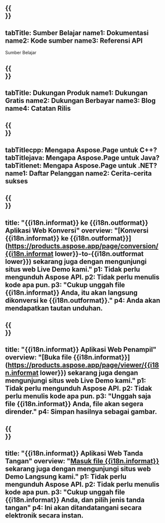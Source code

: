 ﻿---
translation: true
deploy: false
---

{{<section learningresources>}}
---
tabTitle: Sumber Belajar
name1: Dokumentasi
name2: Kode sumber
name3: Referensi API
---

Sumber Belajar

{{<section support>}}
---
tabTitle: Dukungan Produk
name1: Dukungan Gratis
name2: Dukungan Berbayar
name3: Blog
name4: Catatan Rilis
---

{{<section why>}}
---
tabTitlecpp: Mengapa Aspose.Page untuk C++?
tabTitlejava: Mengapa Aspose.Page untuk Java?
tabTitlenet: Mengapa Aspose.Page untuk .NET?
name1: Daftar Pelanggan
name2: Cerita-cerita sukses
---

{{<section widgetbackup>}}
---
title: "{{i18n.informat}} ke {{i18n.outformat}} Aplikasi Web Konversi"
overview: "[Konversi {{i18n.informat}} ke {{i18n.outformat}}](https://products.aspose.app/page/conversion/{{i18n.informat lower}}-to-{{i18n.outformat lower}}) sekarang juga dengan mengunjungi situs web Live Demo kami."
p1: Tidak perlu mengunduh Aspose API.
p2: Tidak perlu menulis kode apa pun.
p3: "Cukup unggah file {{i18n.informat}} Anda, itu akan langsung dikonversi ke {{i18n.outformat}}."
p4: Anda akan mendapatkan tautan unduhan.
---

{{<section widgetbackupview>}}
---
title: "{{i18n.informat}} Aplikasi Web Penampil"
overview: "[Buka file {{i18n.informat}}](https://products.aspose.app/page/viewer/{{i18n.informat lower}}) sekarang juga dengan mengunjungi situs web Live Demo kami."
p1: Tidak perlu mengunduh Aspose API.
p2: Tidak perlu menulis kode apa pun.
p3: "Unggah saja file {{i18n.informat}} Anda, file akan segera dirender."
p4: Simpan hasilnya sebagai gambar.
---

{{<section widgetbackupsign>}}
---
title: "{{i18n.informat}} Aplikasi Web Tanda Tangan"
overview: "[Masuk file {{i18n.informat}}](https://products.aspose.app/page/signature/xps) sekarang juga dengan mengunjungi situs web Demo Langsung kami."
p1: Tidak perlu mengunduh Aspose API.
p2: Tidak perlu menulis kode apa pun.
p3: "Cukup unggah file {{i18n.informat}} Anda, dan pilih jenis tanda tangan"
p4: Ini akan ditandatangani secara elektronik secara instan.
---